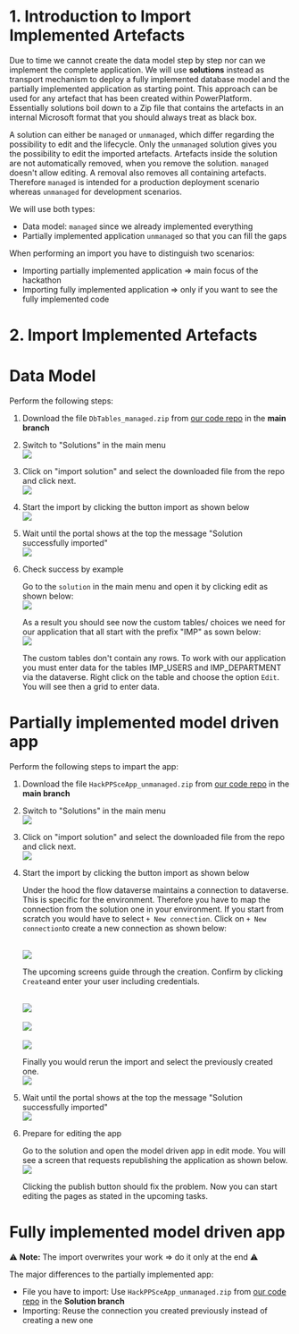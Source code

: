 # 1. Introduction to Import Implemented Artefacts

Due to time we cannot create the data model step by step nor can we implement the complete application. We will use **solutions** instead as transport mechanism to deploy a fully implemented database model and the partially implemented application as starting point. This approach can be used for any artefact that has been created within PowerPlatform.  Essentially solutions boil down to a Zip file that contains the artefacts in an internal Microsoft format that you should always treat as black box.

A solution can either be `managed` or `unmanaged`, which differ regarding the possibility to edit and the lifecycle. Only the `unmanaged` solution gives you the possibility to edit the imported artefacts. Artefacts inside the solution are not automatically removed, when you remove the solution. `managed` doesn't allow editing. A removal also removes all containing artefacts. Therefore `managed` is intended for a production deployment scenario whereas `unmanaged` for development scenarios.

We will use both types:
* Data model: `managed` since we already implemented everything
* Partially implemented application `unmanaged` so that you can fill the gaps

When performing an import you have to distinguish two scenarios:
* Importing partially implemented application => main focus of the hackathon
* Importing fully implemented application => only if you want to see the fully implemented code

# 2. Import Implemented Artefacts

# Data Model

Perform the following steps:
1. Download the file `DbTables_managed.zip` from [our code repo](https://github.com/DevOps-Gilde/Hackathon_PP_ModelDrivenApp_CstPages_Code) in the **main branch**

2. Switch to "Solutions" in the main menu
<br><img src="./images/imp_sol_step_start.png" /><br>

3. Click on "import solution" and select the downloaded file from the repo and click next.
<br><img src="./images/imp_sol_step_imp_sol.png" /><br>

4. Start the import by clicking the button import as shown below
<br><img src="./images/imp_sol_step_conf_imp.png" /><br>

5. Wait until the portal shows at the top the message "Solution successfully imported"
<br><img src="./images/imp_sol_step_succ.png" /><br>

6. Check success by example

   Go to the `solution` in the main menu and open it by clicking edit as shown below:
   <br><img src="./images/imp_sol_step_nav_to_tables1.png" /><br>

   As a result you should see now the custom tables/ choices we need for our application that all start with the prefix "IMP" as sown below:
   <br><img src="./images/imp_sol_step_nav_to_tables2.png" /><br>

   The custom tables don't contain any rows. To work with our application you must enter data for the tables IMP_USERS and IMP_DEPARTMENT via the dataverse. Right click on the table and choose the option `Edit`. You will see then a grid to enter data.

# Partially implemented model driven app

Perform the following steps to impart the app:
1. Download the file `HackPPSceApp_unmanaged.zip` from [our code repo](https://github.com/DevOps-Gilde/Hackathon_PP_ModelDrivenApp_CstPages_Code) in the **main branch**

2. Switch to "Solutions" in the main menu
<br><img src="./images/imp_sol_step_start.png" /><br>

3. Click on "import solution" and select the downloaded file from the repo and click next.
<br><img src="./images/imp_sol_step_imp_sol.png" /><br>

4. Start the import by clicking the button import as shown below

   Under the hood the flow dataverse maintains a connection to dataverse. This is specific for the environment. Therefore you have to map the connection from the solution  one in your environment. If you start from scratch you would have to select `+ New connection`. Click on `+ New connection`to create a new connection as shown below:

   <br><img src="./images/imp_sol_step_conn_none.png" /><br>

   The upcoming screens guide through the creation. Confirm by clicking `Create`and enter your user including credentials. 

   <br><img src="./images/imp_sol_step_conn_new_cre.png" /><br>
   <br><img src="./images/imp_sol_step_conn_new_signin.png" /><br>
   <br><img src="./images/imp_sol_step_conn_new_result.png" /><br>

   Finally you would rerun the import and select the previously created one.
   <br><img src="./images/imp_sol_step_conn_existing.png" /><br>

5. Wait until the portal shows at the top the message "Solution successfully imported"
<br><img src="./images/imp_sol_step_succ.png" /><br>

6. Prepare for editing the app

   Go to the solution and open the model driven app in edit mode. You will see a screen that requests republishing the application as shown below.
  <br><img src="./images/imp_sol_app_error.png" /><br>
  
   Clicking the publish button should fix the problem. Now you can start editing the pages as stated in the upcoming tasks.

# Fully implemented model driven app

:warning: **Note:** The import overwrites your work => do it only at the end :warning:

The major differences to the partially implemented app:
* File you have to import: Use `HackPPSceApp_unmanaged.zip` from [our code repo](https://github.com/DevOps-Gilde/Hackathon_PP_ModelDrivenApp_CstPages_Code) in the **Solution branch**
* Importing: Reuse the connection you created previously instead of creating a new one
